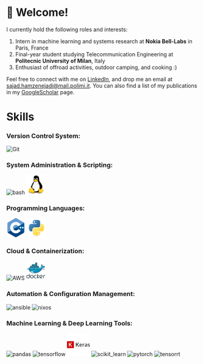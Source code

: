   # 👋 Welcome!

I currently hold the following roles and interests:

  1. Intern in machine learning and systems research at **Nokia Bell-Labs** in Paris, France
  2. Final-year student studying Telecommunication Engineering at **Politecnic University of Milan**, Italy
  3. Enthusiast of offroad activities, outdoor camping, and cooking :)

Feel free to connect with me on [LinkedIn](https://www.linkedin.com/in/sajadh76/), and drop me an email at [sajad.hamzenejadi@mail.polimi.it](mailto:sajad.hamzenejadi@mail.polimi.it). You can also find a list of my publications in my [GoogleScholar](https://scholar.google.com/citations?user=KvSyQNEAAAAJ&hl=en) page.

# Skills

<!-- Version Control System -->
<h3 align="left">Version Control System:</h3>
<div align="left">
<!--   <a href="[https://www.gnu.org/software/bash/](https://git-scm.com/)" target="_blank" rel="noreferrer"> -->
    <img src="https://upload.wikimedia.org/wikipedia/commons/thumb/e/e0/Git-logo.svg/768px-Git-logo.svg.png?20160811101906" alt="Git" width="90" height="45"/>
  </a>
</div>

<!-- System Administration & Scripting -->
<h3 align="left">System Administration & Scripting:</h3>
<div align="left">
<!--   <a href="https://www.gnu.org/software/bash/" target="_blank" rel="noreferrer"> -->
    <img src="https://www.vectorlogo.zone/logos/gnu_bash/gnu_bash-icon.svg" alt="bash" width="50" height="50"/>
  </a>
<!--   <a href="https://www.linux.org/" target="_blank" rel="noreferrer"> -->
    <img src="https://raw.githubusercontent.com/devicons/devicon/master/icons/linux/linux-original.svg" alt="linux" width="50" height="50"/>
  </a>
</div>

<!-- Programming Languages -->
<h3 align="left">Programming Languages:</h3>
<div align="left">
<!--   <a href="https://www.w3schools.com/cpp/" target="_blank" rel="noreferrer"> -->
    <img src="https://raw.githubusercontent.com/devicons/devicon/master/icons/cplusplus/cplusplus-original.svg" alt="cplusplus" width="50" height="50"/>
  </a>
<!--   <a href="https://www.python.org" target="_blank" rel="noreferrer"> -->
    <img src="https://raw.githubusercontent.com/devicons/devicon/master/icons/python/python-original.svg" alt="python" width="50" height="50"/>
  </a>
</div>

<!-- Cloud & Containerization -->
<h3 align="left">Cloud & Containerization:</h3>
<div align="left">
<!--   <a href="https://aws.amazon.com/" target="_blank" rel="noreferrer"> -->
    <img src="https://upload.wikimedia.org/wikipedia/commons/9/93/Amazon_Web_Services_Logo.svg" alt="AWS" width="50" height="50"/>
  </a>
<!--   <a href="https://www.docker.com/" target="_blank" rel="noreferrer"> -->
    <img src="https://raw.githubusercontent.com/devicons/devicon/master/icons/docker/docker-original-wordmark.svg" alt="docker" width="50" height="50"/>
</div>

<!-- Automation & Configuration Management -->
<h3 align="left">Automation & Configuration Management:</h3>
<div align="left">
<!--   <a href="https://www.ansible.com/" target="_blank" rel="noreferrer"> -->
    <img src="https://upload.wikimedia.org/wikipedia/commons/2/24/Ansible_logo.svg" alt="ansible" width="50" height="50"/>
  </a>
<!--   <a href="https://nixos.org/" target="_blank" rel="noreferrer"> -->
    <img src="https://upload.wikimedia.org/wikipedia/commons/c/c4/NixOS_logo.svg" alt="nixos" width="60" height="65"/>
</div>

<!-- Machine Learning & Deep Learning Tools -->
<h3 align="left">Machine Learning & Deep Learning Tools:</h3>
<div align="left">
<!--   <a href="https://pandas.pydata.org/" target="_blank" rel="noreferrer"> -->
    <img src="https://upload.wikimedia.org/wikipedia/commons/thumb/e/ed/Pandas_logo.svg/768px-Pandas_logo.svg.png" alt="pandas" width="95" height="50"/>
  </a>
<!--   <a href="https://www.tensorflow.org/" target="_blank" rel="noreferrer"> -->
    <img src="https://www.vectorlogo.zone/logos/tensorflow/tensorflow-icon.svg" alt="tensorflow" width="50" height="50"/>
  </a>
<!--   <a href="https://keras.io/" target="_blank" rel="noreferrer"> -->
    <img src="https://raw.githubusercontent.com/devicons/devicon/master/icons/keras/keras-original-wordmark.svg" alt="keras" width="60" height="60"/>
  </a>
<!--   <a href="https://scikit-learn.org/" target="_blank" rel="noreferrer"> -->
    <img src="https://upload.wikimedia.org/wikipedia/commons/0/05/Scikit_learn_logo_small.svg" alt="scikit_learn" width="60" height="60"/>
  </a>
<!--   <a href="https://pytorch.org/" target="_blank" rel="noreferrer"> -->
    <img src="https://www.vectorlogo.zone/logos/pytorch/pytorch-icon.svg" alt="pytorch" width="50" height="50"/>
  </a>
<!--   <a href="https://developer.nvidia.com/tensorrt" target="_blank" rel="noreferrer"> -->
    <img src="https://developer-blogs.nvidia.com/wp-content/uploads/2020/04/tensorrt-logo.png" alt="tensorrt" width="90" height="50"/>
</div>
